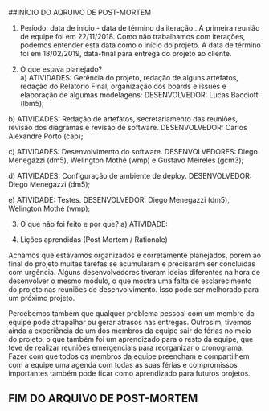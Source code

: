 ##INÍCIO DO AQRUIVO DE POST-MORTEM
  
  
1) Período: data de início - data de término da iteração . 
A primeira reunião de equipe foi em 22/11/2018. Como não trabalhamos com iterações, podemos entender esta data como o início do projeto. 
A data de término foi em 18/02/2019, data-final para entrega do projeto ao cliente.

2) O que estava planejado?  
a) ATIVIDADES: Gerência do projeto, redação de alguns artefatos, redação do Relatório Final, organização dos boards e issues e elaboração
de algumas modelagens:
DESENVOLVEDOR: Lucas Bacciotti (lbm5);
  
b) ATIVIDADES: Redação de artefatos, secretariamento das reuniões, revisão dos diagramas e revisão de software.
DESENVOLVEDOR: Carlos Alexandre Porto (cap);
  
c) ATIVIDADES: Desenvolvimento do software.
DESENVOLVEDORES: Diego Menegazzi (dm5), Welington Mothé (wmp) e Gustavo Meireles (gcm3);
  
d) ATIVIDADES: Configuração de ambiente de deploy.
DESENVOLVEDOR: Diego Menegazzi (dm5);
  
e) ATIVIDADE: Testes.
DESENVOLVEDOR: Diego Menegazzi (dm5), Welington Mothé (wmp);
  
3) O que não foi feito e por que?
a) ATIVIDADE: 
  
6) Lições aprendidas (Post Mortem / Rationale)  

Achamos que estávamos organizados e corretamente planejados, porém ao final do projeto muitas tarefas se acumularam e precisaram ser
concluídas com urgência. Alguns desenvolvedores tiveram ideias diferentes na hora de desenvolver o mesmo módulo, o que mostra uma falta
de esclarecimento do projeto nas reuniões de desenvolvimento. Isso pode ser melhorado para um próximo projeto.
  
Percebemos também que qualquer problema pessoal com um membro da equipe pode atrapalhar ou gerar atrasos nas entregas. Outrosim, tivemos
ainda a experiência de um dos membros da equipe sair de férias no meio do projeto, o que também foi um aprendizado para o resto da
equipe, que teve de realizar reuniões emergenciais para reorganizar o cronograma. Fazer com que todos os membros da equipe preencham e
compartilhem com a equipe uma agenda com todas as suas férias e compromissos importantes também pode ficar como aprendizado para futuros
projetos.

## FIM DO ARQUIVO DE POST-MORTEM
